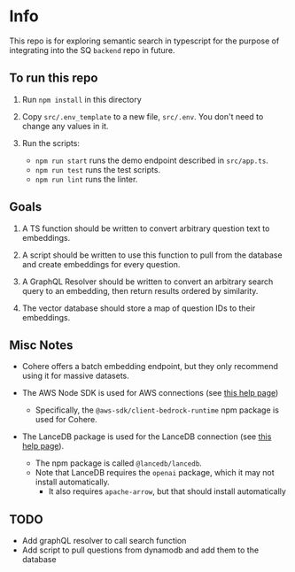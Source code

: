 
# Info

This repo is for exploring semantic search in typescript for the purpose of integrating into the SQ `backend` repo in future.

## To run this repo

1. Run `npm install` in this directory

2. Copy `src/.env_template` to a new file, `src/.env`. You don't need to change any values in it.

3. Run the scripts:
    * `npm run start` runs the demo endpoint described in `src/app.ts`.
    * `npm run test` runs the test scripts.
    * `npm run lint` runs the linter.

## Goals

1. A TS function should be written to convert arbitrary question text to embeddings.

2. A script should be written to use this function to pull from the database and create embeddings for every question.

3. A GraphQL Resolver should be written to convert an arbitrary search query to an embedding, then return results ordered by similarity.

4. The vector database should store a map of question IDs to their embeddings.

## Misc Notes

* Cohere offers a batch embedding endpoint, but they only recommend using it for massive datasets.

* The AWS Node SDK is used for AWS connections (see [this help page](https://docs.aws.amazon.com/sdk-for-javascript/v3/developer-guide/getting-started-nodejs.html))
  * Specifically, the `@aws-sdk/client-bedrock-runtime` npm package is used for Cohere.

* The LanceDB package is used for the LanceDB connection (see [this help page](https://lancedb.github.io/lancedb/basic/#__tabbed_1_2)).
  * The npm package is called `@lancedb/lancedb`.
  * Note that LanceDB requires the `openai` package, which it may not install automatically.
    * It also requires `apache-arrow`, but that should install automatically

## TODO

* Add graphQL resolver to call search function
* Add script to pull questions from dynamodb and add them to the database
